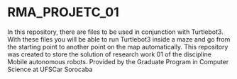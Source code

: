 # RMA_PROJETC_01
In this repository, there are files to be used ​​in conjunction with Turtlebot3. With these files you will be able to run Turtlebot3 inside a maze and go from the starting point to another point on the map automatically.  This repository was created to store the solution of research work 01 of the discipline Mobile autonomous robots. Provided by the Graduate Program in Computer Science at UFSCar Sorocaba
